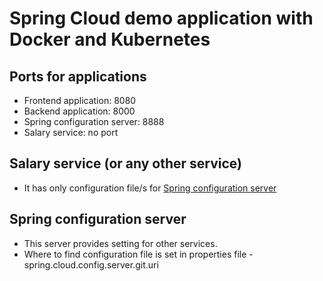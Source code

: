 # Spring Cloud demo application with Docker and Kubernetes

## Ports for applications
- Frontend application: 8080
- Backend application: 8000
- Spring configuration server: 8888
- Salary service: no port

## Salary service (or any other service)
- It has only configuration file/s for [Spring configuration server](#springConfigurationServer)

## <a name="springConfigurationServer">Spring configuration server</a> 
- This server provides setting for other services.
- Where to find configuration file is set in properties file - spring.cloud.config.server.git.uri
